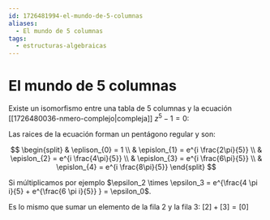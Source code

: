 ```yaml
---
id: 1726481994-el-mundo-de-5-columnas
aliases:
  - El mundo de 5 columnas
tags:
  - estructuras-algebraicas
---
```


# El mundo de 5 columnas

Existe un isomorfismo entre una tabla de 5 columnas y la ecuación [[1726480036-nmero-complejo|compleja]] $z^{5} - 1 = 0$:

Las raices de la ecuación forman un pentágono regular y son:

$$
\begin{split}
& \eplison_{0} = 1 \\
& \epislon_{1} = e^{i \frac{2\pi}{5}} \\
& \epislon_{2} = e^{i \frac{4\pi}{5}} \\
& \epislon_{3} = e^{i \frac{6\pi}{5}} \\
& \epislon_{4} = e^{i \frac{8\pi}{5}}
\end{split}
$$

Si múltiplicamos por ejemplo $\epsilon_2 \times \epsilon_3 = e^{\frac{4 \pi i}{5} + e^{\frac{6 \pi  i}{5}} } = \epsilon_0$.

Es lo mismo que sumar un elemento de la fila 2 y la fila 3: $[2] + [3] = [0]$
